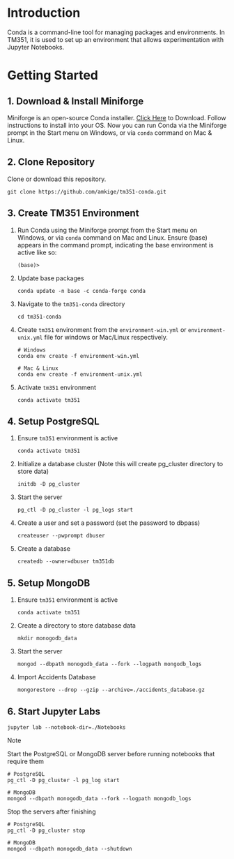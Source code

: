 # Introduction
Conda is a command-line tool for managing packages and environments. In TM351, it is used to set up an environment that allows experimentation with Jupyter Notebooks.

# Getting Started

## 1. Download & Install Miniforge
Miniforge is an open-source Conda installer. [Click Here](https://conda-forge.org/download/) to Download. Follow instructions to install into your OS. Now you can run Conda via the Miniforge prompt in the Start menu on Windows, or via `conda` command on Mac & Linux.

## 2. Clone Repository
Clone or download this repository.
```
git clone https://github.com/amkige/tm351-conda.git
```

## 3. Create TM351 Environment
1. Run Conda using the Miniforge prompt from the Start menu on Windows, or via `conda` command on Mac and Linux. Ensure (base) appears in the command prompt, indicating the base environment is active like so:
    ```
    (base)>
    ```

2. Update base packages

    ```
    conda update -n base -c conda-forge conda
    ```
3. Navigate to the `tm351-conda` directory

    ```
    cd tm351-conda
    ```

4. Create `tm351` environment from the `environment-win.yml` or `environment-unix.yml` file for windows or Mac/Linux respectively.

    ```
    # Windows
    conda env create -f environment-win.yml

    # Mac & Linux
    conda env create -f environment-unix.yml
    ```

5. Activate `tm351` environment

    ```
    conda activate tm351
    ```

## 4. Setup PostgreSQL
1. Ensure `tm351` environment is active

    ```
    conda activate tm351
    ```

2. Initialize a database cluster (Note this will create pg_cluster directory to store data)

    ```
    initdb -D pg_cluster
    ```

3. Start the server

    ```
    pg_ctl -D pg_cluster -l pg_logs start
    ```

4. Create a user and set a password (set the password to dbpass)

    ```
    createuser --pwprompt dbuser
    ```

5. Create a database

    ```
    createdb --owner=dbuser tm351db
    ```

## 5. Setup MongoDB
1. Ensure `tm351` environment is active

    ```
    conda activate tm351
    ```

2. Create a directory to store database data

    ```
    mkdir monogodb_data
    ```

3. Start the server

    ```
    mongod --dbpath monogodb_data --fork --logpath mongodb_logs
    ```

4. Import Accidents Database

    ```
    mongorestore --drop --gzip --archive=./accidents_database.gz
    ```

## 6. Start Jupyter Labs

    jupyter lab --notebook-dir=./Notebooks

> [!NOTE]
> Start the PostgreSQL or MongoDB server before running notebooks that require them
> ```
> # PostgreSQL
> pg_ctl -D pg_cluster -l pg_log start
> 
> # MongoDB
> mongod --dbpath monogodb_data --fork --logpath mongodb_logs
> ```
> Stop the servers after finishing
> ```
> # PostgreSQL
> pg_ctl -D pg_cluster stop
> 
> # MongoDB
> mongod --dbpath monogodb_data --shutdown
> ```